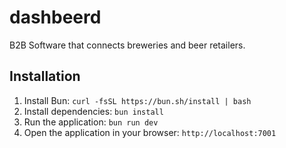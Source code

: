 # dashbeerd

B2B Software that connects breweries and beer retailers.

## Installation

1. Install Bun: `curl -fsSL https://bun.sh/install | bash`
2. Install dependencies: `bun install`
3. Run the application: `bun run dev`
4. Open the application in your browser: `http://localhost:7001`
